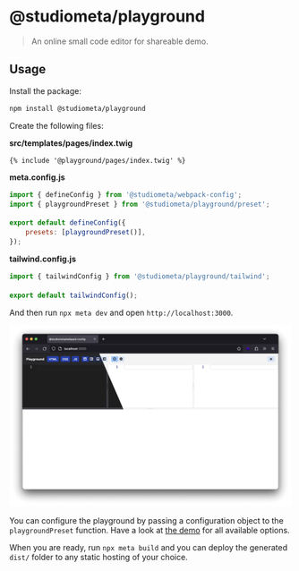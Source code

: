 # @studiometa/playground

> An online small code editor for shareable demo.

## Usage

Install the package:

```sh
npm install @studiometa/playground
```

Create the following files:

**src/templates/pages/index.twig**

```twig
{% include '@playground/pages/index.twig' %}
```

**meta.config.js**

```js
import { defineConfig } from '@studiometa/webpack-config';
import { playgroundPreset } from '@studiometa/playground/preset';

export default defineConfig({
	presets: [playgroundPreset()],
});
```

**tailwind.config.js**

```js
import { tailwindConfig } from '@studiometa/playground/tailwind';

export default tailwindConfig();
```

And then run `npx meta dev` and open `http://localhost:3000`.

![Screenshot of the playground](https://raw.githubusercontent.com/studiometa/playground/main/static/screenshot.png)

You can configure the playground by passing a configuration object to the `playgroundPreset` function. Have a look at [the demo](https://github.com/studiometa/playground/blob/main/packages/demo/meta.config.js) for all available options.

When you are ready, run `npx meta build` and you can deploy the generated `dist/` folder to any static hosting of your choice.


